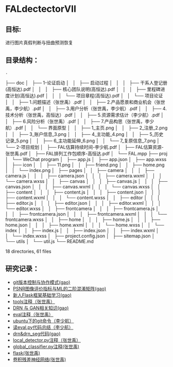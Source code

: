 # FALdectectorVII

## 目标:

进行图片真假判断与扭曲预测恢复

## 目录结构：<br>


    .
├── doc
│   ├── 1-论证启动
│   │   ├── 启动过程
│   │   │   ├── 干系人登记册(高恒达).pdf
│   │   │   ├── 核心团队说明(高恒达).pdf
│   │   │   ├── 里程碑进度计划(高恒达).pdf
│   │   │   └── 项目章程(高恒达).pdf
│   │   └── 项目论证
│   │       ├── 1.问题描述（张世禹）.pdf
│   │       ├── 2.产品愿景和商业机会（张世禹，李少航）.pdf
│   │       ├── 3.用户分析（张世禹，李少航）.pdf
│   │       ├── 4.技术分析（张世禹，高恒达）.pdf
│   │       ├── 5.资源需求估计（李少航）.pdf
│   │       ├── 6.风险分析（张世禹）.pdf
│   │       ├── 7.产品构思（张世禹，李少航）.pdf
│   │       └── 界面原型
│   │           ├── 1_主页.png
│   │           ├── 2_注册_2.png
│   │           ├── 3_账户信息_3.png
│   │           ├── 4_主功能_4.png
│   │           ├── 5_历史记录_5.png
│   │           ├── 6_主功能延伸_6.png
│   │           └── 7_复原信息_7.png
│   └── 2-项目规划
│       ├── FAL估算持续时间-李少航.pdf
│       ├── FAL估算资源-张世禹.pdf
│       ├── FAL排列工作包顺序-高恒达.pdf
│       └── FAL.mpp
├── proj
│   └── WeChat program
│       ├── app.js
│       ├── app.json
│       ├── app.wxss
│       ├── icon
│       │   ├── 11.png
│       │   ├── friend.png
│       │   ├── home.png
│       │   └── index.png
│       ├── pages
│       │   ├── camera
│       │   │   ├── camera.js
│       │   │   ├── camera.json
│       │   │   ├── camera.wxml
│       │   │   └── camera.wxss
│       │   ├── canvas
│       │   │   ├── canvas.js
│       │   │   ├── canvas.json
│       │   │   ├── canvas.wxml
│       │   │   └── canvas.wxss
│       │   ├── content
│       │   │   ├── content.js
│       │   │   ├── content.json
│       │   │   ├── content.wxml
│       │   │   └── content.wxss
│       │   ├── editor
│       │   │   ├── editor.js
│       │   │   ├── editor.json
│       │   │   ├── editor.wxml
│       │   │   └── editor.wxss
│       │   ├── frontcamera
│       │   │   ├── frontcamera.js
│       │   │   ├── frontcamera.json
│       │   │   ├── frontcamera.wxml
│       │   │   └── frontcamera.wxss
│       │   ├── home
│       │   │   ├── home.js
│       │   │   ├── home.json
│       │   │   ├── home.wxml
│       │   │   └── home.wxss
│       │   └── index
│       │       ├── index.js
│       │       ├── index.json
│       │       ├── index.wxml
│       │       └── index.wxss
│       ├── project.config.json
│       ├── sitemap.json
│       └── utils
│           └── util.js
└── README.md

18 directories, 61 files

    
## 研究记录：
+ [git版本控制与协作模式(gao)](https://blog.csdn.net/m0_43414114/article/details/109721686)
+ [PSNR图像评价指标与ML的二阶混淆矩阵(gao)](https://blog.csdn.net/m0_43414114/article/details/110350577)
+ [新人Flask框架基础学习(gao)](https://blog.csdn.net/m0_43414114/article/details/110348431) 
+ [tools注释（张世禹）](https://blog.csdn.net/therain123/article/details/110003262)
+ [DRN 与 GAN相关知识(gao)](https://blog.csdn.net/m0_43414114/article/details/109952842)
+ [eval注释（张世禹）](https://blog.csdn.net/therain123/article/details/109957073)
+ [ubuntu下的git命令（李少航）](https://blog.csdn.net/Only_Big/article/details/109956624)
+ [读eval.py代码总结（李少航）](https://blog.csdn.net/Only_Big/article/details/109800580)
+ [drn&drn_seg代码(gao)](https://blog.csdn.net/m0_43414114/article/details/109984401)
+ [local_detector.py注释（张世禹）](https://blog.csdn.net/therain123/article/details/110122039)
+ [global_classifier.py注释(张世禹)](https://blog.csdn.net/therain123/article/details/110122136)
+ [flask(张世禹)](https://blog.csdn.net/therain123/article/details/110350764)
+ [卷积残差神经网络(张世禹)](https://blog.csdn.net/therain123/article/details/109957176)
